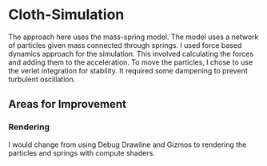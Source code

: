 # Cloth-Simulation

The approach here uses the mass-spring model. The model uses a network of particles given mass connected through springs.
I used force based dynamics approach for the simulation. This involved calculating the forces and adding them to the acceleration.
To move the particles, I chose to use the verlet integration for stability. It required some dampening to prevent turbulent oscillation. 


## Areas for Improvement
### Rendering
I would change from using Debug Drawline and Gizmos to rendering the particles and springs with compute shaders.
